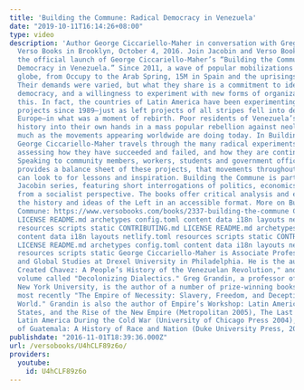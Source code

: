 ```yaml
---
title: 'Building the Commune: Radical Democracy in Venezuela'
date: "2019-10-11T16:14:26+08:00"
type: video
description: 'Author George Ciccariello-Maher in conversation with Greg Grandin at
  Verso Books in Brooklyn, October 4, 2016. Join Jacobin and Verso Books books for
  the official launch of George Ciccariello-Maher’s “Building the Commune: Radical
  Democracy in Venezuela.” Since 2011, a wave of popular mobilizations has swept the
  globe, from Occupy to the Arab Spring, 15M in Spain and the uprisings in Greece.
  Their demands were varied, but what they share is a commitment to ideals of radical
  democracy, and a willingness to experiment with new forms of organization to achieve
  this. In fact, the countries of Latin America have been experimenting with such
  projects since 1989—just as left projects of all stripes fell into decline across
  Europe—in what was a moment of rebirth. Poor residents of Venezuela’s barrios took
  history into their own hands in a mass popular rebellion against neoliberalism,
  much as the movements appearing worldwide are doing today. In Building the Commune,
  George Ciccariello-Maher travels through the many radical experiments of Venezuela,
  assessing how they have succeeded and failed, and how they are continuing to operate.
  Speaking to community members, workers, students and government officials, Ciccariello-Maher
  provides a balance sheet of these projects, that movements throughout the world
  can look to for lessons and inspiration. Building the Commune is part of Verso''s
  Jacobin series, featuring short interrogations of politics, economics, and culture
  from a socialist perspective. The books offer critical analysis and engagement with
  the history and ideas of the Left in an accessible format. More on Building the
  Commune: https://www.versobooks.com/books/2337-building-the-commune CONTRIBUTING.md
  LICENSE README.md archetypes config.toml content data i18n layouts netlify.toml
  resources scripts static CONTRIBUTING.md LICENSE README.md archetypes config.toml
  content data i18n layouts netlify.toml resources scripts static CONTRIBUTING.md
  LICENSE README.md archetypes config.toml content data i18n layouts netlify.toml
  resources scripts static George Ciccariello-Maher is Associate Professor of Politics
  and Global Studies at Drexel University in Philadelphia. He is the author of "We
  Created Chavez: A People’s History of the Venezuelan Revolution," and a forthcoming
  volume called "Decolonizing Dialectics." Greg Grandin, a professor of History at
  New York University, is the author of a number of prize-winning books, including
  most recently "The Empire of Necessity: Slavery, Freedom, and Deception in the New
  World." Grandin is also the author of Empire’s Workshop: Latin America, the United
  States, and the Rise of the New Empire (Metropolitan 2005), The Last Colonial Massacre:
  Latin America During the Cold War (University of Chicago Press 2004), and Blood
  of Guatemala: A History of Race and Nation (Duke University Press, 2000).'
publishdate: "2016-11-01T18:39:36.000Z"
url: /versobooks/U4hCLF89z6o/
providers:
  youtube:
    id: U4hCLF89z6o
---
```


